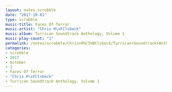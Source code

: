 ```yaml
---
layout: notes_scrobble
date: "2017-10-01"
type: scrobble
music-title: Faces Of Terror
music-artist: "Chris H\xFClsbeck"
music-album: Turrican Soundtrack Anthology, Volume 1
music-play-count: "1"
permalink: /notes/scrobble/Chris+H%C3%BClsbeck/Turrican+Soundtrack+Anthology%2C+Volume+1/ea17360d071a8134462bb5b47c8139cd8a530c3b.html
categories:
- scrobble
- 2017
- October
- 1
- Faces Of Terror
- "Chris H\xFClsbeck"
- Turrican Soundtrack Anthology, Volume 1
---
```

